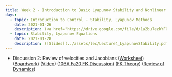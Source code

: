 ```yaml
---
title: Week 2 - Introduction to Basic Lyapunov Stability and Nonlinear Control
days:
  - topic: Introduction to Control - Stability, Lyapunov Methods
    date: 2021-01-26
    description: (<a href="https://drive.google.com/file/d/1a2bu7ezkYFQNUMVePsiIHGo614vbiCCy/view?usp=sharing">UPenn Slides</a>) ([Valmik's Linear Control Slides](../assets/lec/Lecture3_LinearControl_edit.pdf)) (<a href="https://youtu.be/M1CKDJw9IsY">Video</a>) ([Scribe Notes](../assets/scribe/scribe_lec3.pdf)) <br /> Reading - MLS 4.5
  - topic: Stability, Lyapunov Equations
    date: 2021-01-28
    description: ([Slides](../assets/lec/Lecture4_LyapunovStability.pdf)) ([Boardwork](../assets/lec/20210128_boardwork.pdf)) (<a href="https://youtu.be/O55kECcoIW8">Video</a>) ([Scribe Notes](../assets/scribe/scribe_lec4.pdf)) <br /> Reading - MLS 4.4
---
```


- Discussion 2: Review of velocities and Jacobians ([Worksheet](../assets/discussions/106B_Dis_2_Worksheet.pdf)) ([Boardwork](../assets/discussions/106B_D2_BW.pdf)) (<a href="https://youtu.be/klwpXSiTTxs">Video</a>) (<a href="https://youtu.be/m7skaeo-bgA">106A Fa20 FK Discussion</a>) ([FK Theory](../assets/misc/hw3_assignment.pdf)) (<a href="https://youtu.be/ds208j3HAYs">Review of Dynamics</a>)